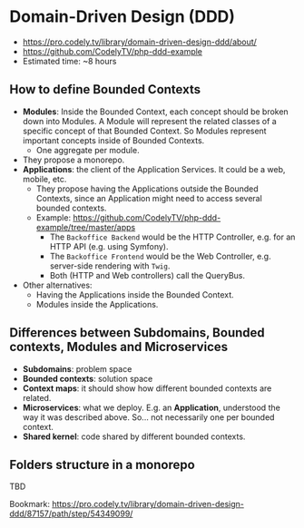 # Domain-Driven Design (DDD)
* https://pro.codely.tv/library/domain-driven-design-ddd/about/
* https://github.com/CodelyTV/php-ddd-example
* Estimated time: ~8 hours


## How to define Bounded Contexts
* **Modules**: Inside the Bounded Context, each concept should be broken down into Modules. A Module will represent the related classes of a specific concept of that Bounded Context. So Modules represent important concepts inside of Bounded Contexts.
    * One aggregate per module.
* They propose a monorepo.
* **Applications**: the client of the Application Services. It could be a web, mobile, etc.
    * They propose having the Applications outside the Bounded Contexts, since an Application might need to access several bounded contexts.
    * Example: https://github.com/CodelyTV/php-ddd-example/tree/master/apps
        * The `Backoffice Backend` would be the HTTP Controller, e.g. for an HTTP API (e.g. using Symfony).
        * The `Backoffice Frontend` would be the Web Controller, e.g. server-side rendering with `Twig`.
        * Both (HTTP and Web controllers) call the QueryBus.
* Other alternatives:
    * Having the Applications inside the Bounded Context.
    * Modules inside the Applications.


## Differences between Subdomains, Bounded contexts, Modules and Microservices
* **Subdomains**: problem space
* **Bounded contexts**: solution space
* **Context maps**: it should show how different bounded contexts are related.
* **Microservices**: what we deploy. E.g. an **Application**, understood the way it was described above. So... not necessarily one per bounded context.
* **Shared kernel**: code shared by different bounded contexts.

## Folders structure in a monorepo
TBD

Bookmark:
https://pro.codely.tv/library/domain-driven-design-ddd/87157/path/step/54349099/
